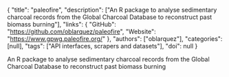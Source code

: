 {
  "title": "paleofire",
  "description": ["An R package to analyse sedimentary charcoal records from the Global Charcoal Database to reconstruct past biomass burning"],
  "links": {
    "GitHub": "https://github.com/oblarquez/paleofire",
    "Website": "https://www.gpwg.paleofire.org/"
  },
  "authors": ["oblarquez"],
  "categories": [null],
  "tags": ["API interfaces, scrapers and datasets"],
  "doi": null
}

<!-- Generated by csv2md.R – do not edit by hand -->

An R package to analyse sedimentary charcoal records from the Global Charcoal Database to reconstruct past biomass burning